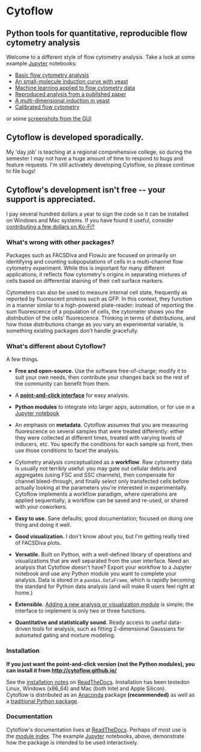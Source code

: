 # Cytoflow

## Python tools for quantitative, reproducible flow cytometry analysis

Welcome to a different style of flow cytometry analysis.  Take a look at some example [Jupyter](http://jupyter.org/) notebooks:

* [Basic flow cytometry analysis](https://github.com/cytoflow/cytoflow/blob/master/docs/examples-basic/Basic%20Cytometry.ipynb)
* [An small-molecule induction curve with yeast](https://github.com/cytoflow/cytoflow/blob/master/docs/examples-basic/Yeast%20Dose%20Response.ipynb)
* [Machine learning applied to flow cytometry data](https://github.com/cytoflow/cytoflow/blob/master/docs/examples-basic/Machine%20Learning.ipynb)
* [Reproduced analysis from a published paper](https://github.com/cytoflow/cytoflow-examples/blob/master/kiani/Kiani%20Nature%20Methods%202014.ipynb)
* [A multi-dimensional induction in yeast](https://github.com/cytoflow/cytoflow-examples/blob/master/yeast/Induction%20Timecourse.ipynb)
* [Calibrated flow cytometry](https://github.com/cytoflow/cytoflow-examples/blob/master/tasbe/TASBE%20Workflow.ipynb)

or some [screenshots from the GUI](http://cytoflow.github.io/screenshots.html)

## Cytoflow is developed sporadically. 

My 'day job' is teaching at a regional comprehensive college, so during the semester I may not have a huge amount of time to respond to bugs and feature requests. I'm still activately developing Cytoflow, so please continue to file bugs!

## Cytoflow's development isn't free -- your support is appreciated.

I pay several hundred dollars a year to sign the code so it can be installed on Windows and Mac systems. If you have found it useful, consider [contributing a few dollars on Ko-Fi?](https://ko-fi.com/bteague)

### What's wrong with other packages?  

Packages such as FACSDiva and FlowJo are focused on primarily on identifying
and counting subpopulations of cells in a multi-channel flow cytometry
experiment.  While this is important for many different applications, it
reflects flow cytometry's origins in separating mixtures of cells based on
differential staining of their cell surface markers.

Cytometers can also be used to measure internal cell state, frequently as
reported by fluorescent proteins such as GFP.  In this context, they function
in a manner similar to a high-powered plate-reader: instead of reporting the
sum fluorescence of a population of cells, the cytometer shows you the
*distribution* of the cells' fluorescence.  Thinking in terms of distributions,
and how those distributions change as you vary an experimental variable, is
something existing packages don't handle gracefully.

### What's different about Cytoflow?

A few things.

* **Free and open-source.**  Use the software free-of-charge; modify it to
  suit your own needs, then contribute your changes back so the rest of the
  community can benefit from them.

* A [**point-and-click interface**](http://cytoflow.github.io/) for
  easy analysis.

* **Python modules** to integrate into larger apps, automation, or for use in
  a [Jupyter notebook](http://jupyter.org/)

* An emphasis on **metadata**.  Cytoflow assumes that you are measuring
  fluorescence on several samples that were treated differently: either
  they were collected at different times, treated with varying levels
  of inducers, etc.  You specify the conditions for each sample up front,
  then use those conditions to facet the analysis.

* Cytometry analysis conceptualized as a **workflow**.  Raw cytometry data
  is usually not terribly useful: you may gate out cellular debris and 
  aggregates (using FSC and SSC channels), then compensate for channel
  bleed-through, and finally select only transfected cells before actually
  looking at the parameters you're interested in experimentally.  Cytoflow
  implements a workflow paradigm, where operations are applied sequentially;
  a workflow can be saved and re-used, or shared with your coworkers.

* **Easy to use.**  Sane defaults; good documentation; focused on doing one
  thing and doing it well.

* **Good visualization.**  I don't know about you, but I'm getting really
  tired of FACSDiva plots.

* **Versatile.**  Built on Python, with a well-defined library of operations 
  and visualizations that are well separated from the user interface.  Need an 
  analysis that Cytoflow doesn't have?  Export your workflow to a Jupyter 
  notebook and use any Python module you want to complete your analysis.  Data 
  is stored in a `pandas.DataFrame`, which is rapidly becoming the standard for 
  Python data analysis (and will make R users feel right at home.)
  
* **Extensible.**  [Adding a new analysis or visualization module](http://cytoflow.readthedocs.io/en/stable/new_modules.html) 
  is simple; the interface to implement is only two or three functions.  

* **Quantitative and statistically sound.** Ready access to useful data-driven tools for
  analysis, such as fitting 2-dimensional Gaussians for automated gating
  and mixture modeling.

### Installation

**If you just want the point-and-click version (not the Python modules), you 
  can install it from http://cytoflow.github.io/**

See the [installation notes](http://cytoflow.readthedocs.org/en/stable/INSTALL.html) 
on [ReadTheDocs](http://cytoflow.readthedocs.org/).  Installation has been 
testedon Linux, Windows (x86_64) and Mac (both Intel and Apple Silicon).  
Cytoflow is distributed as an [Anaconda](https://www.anaconda.com/) package 
**(recommended)** as well as a [traditional Python package](https://pypi.org/project/cytoflow/).

### Documentation

Cytoflow's documentation lives at [ReadTheDocs](http://cytoflow.readthedocs.org/).
Perhaps of most use is the [module index](http://cytoflow.readthedocs.org/en/latest/py-modindex.html).
The example [Jupyter](http://jupyter.org/) notebooks, above, demonstrate how the package
is intended to be used interactively.


